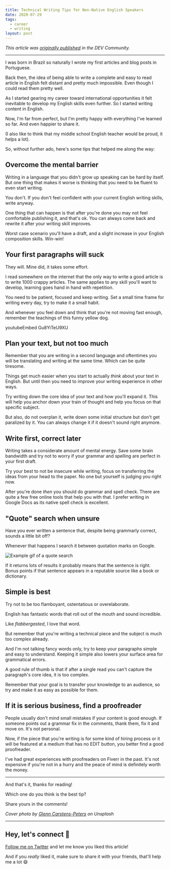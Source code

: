 ```yaml
---
title: Technical Writing Tips for Non-Native English Speakers
date: 2020-07-29
tags:
  - career
  - writing
layout: post
---
```


_This article was [originally published](https://dev.to/vtrpldn/technical-writing-tips-for-non-native-english-speakers-4fno) in the DEV Community._

---

I was born in Brazil so naturally I wrote my first articles and blog posts in Portuguese.

Back then, the idea of being able to write a complete and easy to read article in English felt distant and pretty much impossible. Even though I could read them pretty well.

As I started gearing my career toward international opportunities it felt inevitable to develop my English skills even further. So I started writing content in English.

Now, I'm far from perfect, but I'm pretty happy with everything I've learned so far. And even happier to share it.

(I also like to think that my middle school English teacher would be proud, it helps a lot).

So, without further ado, here's some tips that helped me along the way:

## Overcome the mental barrier

Writing in a language that you didn't grow up speaking can be hard by itself. But one thing that makes it worse is thinking that you need to be fluent to even start writing.

You don't. If you don't feel confident with your current English writing skills, write anyway.

One thing that can happen is that after you're done you may not feel comfortable publishing it, and that's ok. You can always come back and rewrite it after your writing skill improves.

Worst case scenario you'll have a draft, and a slight increase in your English composition skills. Win-win!

## Your first paragraphs will suck

They will. Mine did, it takes some effort.

I read somewhere on the internet that the only way to write a good article is to write 1000 crappy articles. The same applies to any skill you'll want to develop, learning goes hand in hand with repetition.

You need to be patient, focused and keep writing. Set a small time frame for writing every day, try to make it a small habit.

And whenever you feel down and think that you're not moving fast enough, remember the teachings of this funny yellow dog.

youtubeEmbed Gu8YiTeU9XU

## Plan your text, but not too much

Remember that you are writing in a second language and oftentimes you will be translating and writing at the same time. Which can be quite tiresome.

Things get much easier when you start to actually _think_ about your text in English. But until then you need to improve your writing experience in other ways.

Try writing down the core idea of your text and how you'll expand it. This will help you anchor down your train of thought and help you focus on that specific subject.

But also, do not overplan it, write down some initial structure but don't get paralized by it. You can always change it if it doesn't sound right anymore.

## Write first, correct later

Writing takes a considerate amount of mental energy. Save some brain bandwidth and try not to worry if your grammar and spelling are perfect in your first draft.

Try your best to not be insecure while writing, focus on transferring the ideas from your head to the paper. No one but yourself is judging you right now.

After you're done _then_ you should do grammar and spell check. There are quite a few free online tools that help you with that. I prefer writing in Google Docs as its native spell check is excellent.

## "Quote" search when unsure

Have you ever written a sentence that, despite being grammarly correct, sounds a little bit off?

Whenever that happens I search it between quotation marks on Google.

![Example gif of a quote search](https://dev-to-uploads.s3.amazonaws.com/i/jn5agmcl281i6bemt60p.gif)

If it returns lots of results it probably means that the sentence is right. Bonus points if that sentence appears in a reputable source like a book or dictionary.

## Simple is best

Try not to be too flamboyant, ostentatious or overelaborate.

English has fantastic words that roll out of the mouth and sound incredible.

Like _flabbergasted_, I love that word.

But remember that you're writing a technical piece and the subject is much too complex already.

And I'm not talking fancy words only, try to keep your paragraphs simple and easy to understand. Keeping it simple also lowers your surface area for grammatical errors.

A good rule of thumb is that if after a single read you can't capture the paragraph's core idea, it is too complex.

Remember that your goal is to transfer your knowledge to an audience, so try and make it as easy as possible for them.

## If it is serious business, find a proofreader

People usually don't mind small mistakes if your content is good enough. If someone points out a grammar fix in the comments, thank them, fix it and move on. It's not personal.

Now, if the piece that you're writing is for some kind of hiring process or it will be featured at a medium that has no EDIT button, you better find a good proofreader.

I've had great experiences with proofreaders on Fiverr in the past. It's not expensive if you're not in a hurry and the peace of mind is definitely worth the money.

---

And that's it, thanks for reading!

Which one do you think is the best tip?

Share yours in the comments!

_Cover photo by [Glenn Carstens-Peters](https://unsplash.com/@glenncarstenspeters) on Unsplash_

---

## Hey, let's connect 👋

[Follow me on Twitter](https://twitter.com/paladini_dev) and let me know you liked this article!

And if you _really_ liked it, make sure to share it with your friends, that'll help me a lot 😄
